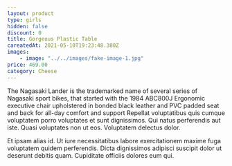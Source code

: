 ```yaml
---
layout: product
type: girls
hidden: false
discount: 0
title: Gorgeous Plastic Table
careatedAt: 2021-05-10T19:23:48.380Z
images:
    - image: "../../images/fake-image-1.jpg"
price: 469.00
category: Cheese
---
```

The Nagasaki Lander is the trademarked name of several series of Nagasaki sport bikes, that started with the 1984 ABC800J
Ergonomic executive chair upholstered in bonded black leather and PVC padded seat and back for all-day comfort and support
Repellat voluptatibus quis cumque voluptatem porro voluptates et sunt dignissimos. Qui natus perferendis aut iste. Quasi voluptates non ut eos. Voluptatem delectus dolor.
 Et ipsam alias id. Ut iure necessitatibus labore exercitationem maxime fuga voluptatem quidem perferendis. Dicta dignissimos adipisci suscipit dolor ut deserunt debitis quam. Cupiditate officiis dolores eum qui.
